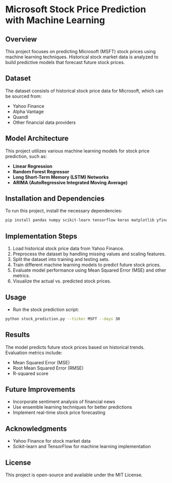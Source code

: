 # Microsoft Stock Price Prediction with Machine Learning

## Overview
This project focuses on predicting Microsoft (MSFT) stock prices using machine learning techniques. Historical stock market data is analyzed to build predictive models that forecast future stock prices.

## Dataset
The dataset consists of historical stock price data for Microsoft, which can be sourced from:
- Yahoo Finance
- Alpha Vantage
- Quandl
- Other financial data providers

## Model Architecture
This project utilizes various machine learning models for stock price prediction, such as:
- **Linear Regression**
- **Random Forest Regressor**
- **Long Short-Term Memory (LSTM) Networks**
- **ARIMA (AutoRegressive Integrated Moving Average)**

## Installation and Dependencies
To run this project, install the necessary dependencies:
```bash
pip install pandas numpy scikit-learn tensorflow keras matplotlib yfinance
```

## Implementation Steps
1. Load historical stock price data from Yahoo Finance.
2. Preprocess the dataset by handling missing values and scaling features.
3. Split the dataset into training and testing sets.
4. Train different machine learning models to predict future stock prices.
5. Evaluate model performance using Mean Squared Error (MSE) and other metrics.
6. Visualize the actual vs. predicted stock prices.

## Usage
- Run the stock prediction script:
```bash
python stock_prediction.py --ticker MSFT --days 30
```

## Results
The model predicts future stock prices based on historical trends. Evaluation metrics include:
- Mean Squared Error (MSE)
- Root Mean Squared Error (RMSE)
- R-squared score

## Future Improvements
- Incorporate sentiment analysis of financial news
- Use ensemble learning techniques for better predictions
- Implement real-time stock price forecasting

## Acknowledgments
- Yahoo Finance for stock market data
- Scikit-learn and TensorFlow for machine learning implementation

## License
This project is open-source and available under the MIT License.
